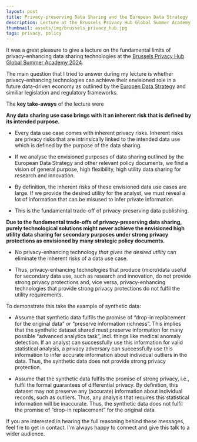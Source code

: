 ```yaml
---
layout: post
title: Privacy-preserving Data Sharing and the European Data Strategy
description: Lecture at the Brussels Privacy Hub Global Summer Academy for Privacy Law 2024
thumbnail: assets/img/brussels_privacy_hub.jpg
tags: privacy, policy
---
```


It was a great pleasure to give a lecture on the fundamental limits of privacy-enhancing data sharing technologies at the  [Brussels Privacy Hub Global Summer Academy 2024](https://brusselsprivacyhub.com/education-training/summer-academy-for-global-privacy-law-2024/). 

The main question that I tried to answer during my lecture is whether privacy-enhancing technologies can achieve their envisioned role in a future data-driven economy as outlined by the [Europen Data Strategy](https://digital-strategy.ec.europa.eu/en/policies/strategy-data) and similiar legislation and regulatory frameworks.


The **key take-aways** of the lecture were

**Any data sharing use case brings with it an inherent risk that is defined by its intended purpose.**

- Every data use case comes with inherent privacy risks. Inherent risks are privacy risks that are intrinsically linked to the intended data use which is defined by the purpose of the data sharing.

- If we analyse the envisioned purposes of data sharing outlined by the European Data Strategy and other relevant policy documents, we find a vision of general purpose, high flexibility, high utility data sharing for research and innovation.

- By definition, the inherent risks of these envisioned data use cases are large. If we provide the desired utility for the analyst, we must reveal a lot of information that can be misused to infer private information.

- This is the fundamental trade-off of privacy-preserving data publishing.


**Due to the fundamental trade-offs of privacy-preserving data sharing, purely technological solutions might never achieve the envisioned high utility data sharing for secondary purposes under strong privacy protections as envisioned by many strategic policy documents.**

- No privacy-enhancing technology *that gives the desired utilit*y can eliminate the inherent risks of a data use case.

- Thus, privacy-enhancing technologies that produce (micro)data useful for secondary data use, such as research and innovation, do not provide strong privacy protections and, vice versa, privacy-enhancing technologies that provide strong privacy protections do not fulfil the utility requirements.

To demonstrate this take the example of synthetic data:
  - Assume that synthetic data fulfils the promise of “drop-in replacement for the original data” or “preserve information richness”. This implies that the synthetic dataset shared must preserve information for many possible “advanced analytics task”, incl. things like medical anomaly detection. If an analyst can successfully use this information for valid statistical analysis, a privacy adversary can successfully use this information to infer accurate information about individual outliers in the data. Thus, the synthetic data does not provide strong privacy protection.
  
  - Assume that the synthetic data fulfils the promise of strong privacy, i.e., fulfil the formal guarantees of differential privacy. By definition, this dataset may not preserve any (accurate) information about individual records, such as outliers. Thus, any analysis that requires this statistical information will be inaccurate. Thus, the synthetic data does not fulfil the promise of “drop-in replacement” for the original data.
	

If you are interested in hearing the full reasoning behind these messages, feel fre to get in contact. I'm always happy to connect and give this talk to a wider audience. 